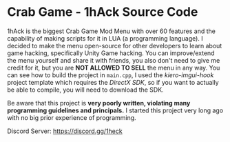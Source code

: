 # Crab Game - 1hAck Source Code

1hAck is the biggest Crab Game Mod Menu with over 60 features and the capability of making scripts for it in LUA (a programming language). I decided to make the menu open-source for other developers to learn about game hacking, specifically Unity Game hacking. You can improve/extend the menu yourself and share it with friends, you also don't need to give me credit for it, but you are **NOT ALLOWED TO SELL** the menu in any way. You can see how to build the project in `main.cpp`, I used the *kiero-imgui-hook* project template which requires the *DirectX SDK*, so if you want to actually be able to compile, you will need to download the SDK.

Be aware that this project is **very poorly written, violating many programming guidelines and principals.** I started this project very long ago with no big prior experience of programming.

Discord Server: https://discord.gg/1heck
